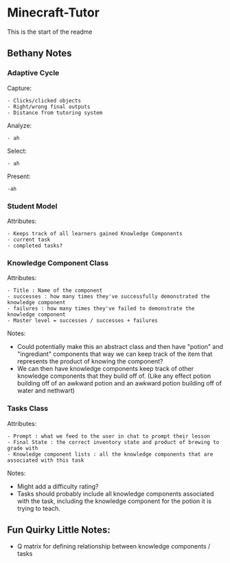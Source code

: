 # Minecraft-Tutor
This is the start of the readme


## Bethany Notes

### Adaptive Cycle
Capture:

	- Clicks/clicked objects
	- Right/wrong final outputs
	- Distance from tutoring system 

Analyze:

	- ah

Select:

	- ah

Present:

	-ah


### Student Model
Attributes:

	- Keeps track of all learners gained Knowledge Components
	- current task
	- completed tasks?


### Knowledge Component Class
Attributes:

	- Title : Name of the component
	- successes : how many times they've successfully demonstrated the knowledge component
	- failures : how many times they've failed to demonstrate the knowledge component
	- Master level = successes / successes + failures 

Notes:
- Could potentially make this an abstract class and then have "potion" and "ingrediant" components that way we can keep track of the item that represents the product of knowing the component?
- We can then have knowledge components keep track of other knowledge components that they build off of. (Like any effect potion building off of an awkward potion and an awkward potion building off of water and nethwart)


### Tasks Class
Attributes:

	- Prompt : what we feed to the user in chat to prompt their lesson
	- Final State : the correct inventory state and product of brewing to grade with
	- Knowledge component lists : all the knowledge components that are associated with this task

Notes:
- Might add a difficulty rating?
- Tasks should probably include all knowledge components associated with the task, including the knowledge component for the potion it is trying to teach. 



## Fun Quirky Little Notes:
- Q matrix for defining relationship between knowledge components / tasks
